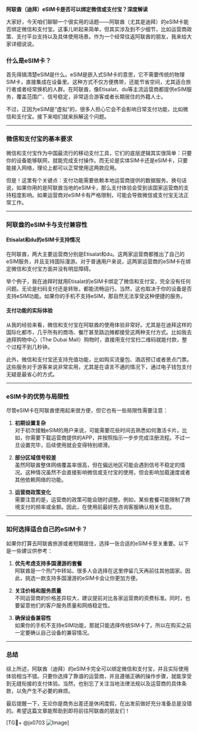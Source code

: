 **阿联酋（迪拜）eSIM卡是否可以绑定微信或支付宝？深度解读**

大家好，今天咱们聊聊一个很实用的话题——阿联酋（尤其是迪拜）的eSIM卡能否绑定微信和支付宝。这事儿听起来简单，但其实涉及到不少细节，比如运营商政策、支付平台支持以及具体使用场景。作为一个经常往返阿联酋的朋友，我来给大家详细说说。

### 什么是eSIM卡？

首先得搞清楚eSIM是什么。eSIM是嵌入式SIM卡的意思，它不需要传统的物理SIM卡，直接集成在设备里。这种方式不仅方便携带，还能节省空间，尤其适合旅行者或者经常换机的人群。在阿联酋，像Etisalat、du等主流运营商都提供eSIM服务，覆盖范围广、信号稳定，非常适合游客或者长期居住的外籍人士。

不过，正因为eSIM是“虚拟”的，很多人担心它会不会影响日常支付功能，比如微信和支付宝。接下来咱们就来拆解这个问题。

---

### 微信和支付宝的基本要求

微信和支付宝作为中国最流行的移动支付工具，它们的底层逻辑其实很简单：只要你的设备能够联网，就能完成支付操作。而无论是实体SIM卡还是eSIM卡，只要能接入网络，理论上都可以正常使用这两款应用。

但是！这里有个关键点：支付功能需要依赖本地运营商提供的数据服务。换句话说，如果你用的是阿联酋当地的eSIM卡，那么支付体验会受到该国家运营商的支持程度影响。如果运营商对eSIM卡有严格限制，可能会导致微信或支付宝无法正常工作。

---

### 阿联酋的eSIM卡与支付兼容性

#### Etisalat和du的eSIM卡支持情况

在阿联酋，两大主要运营商分别是Etisalat和du。这两家运营商都推出了自己的eSIM服务，并且支持国际漫游。对于普通用户来说，这两家运营商的eSIM卡在绑定微信和支付宝方面并没有明显障碍。

举个例子，我在迪拜时就用Etisalat的eSIM卡绑定了微信和支付宝，完全没有任何问题。无论是扫码支付还是转账，都能流畅运行。当然，这也取决于你的设备是否支持eSIM功能。如果你的手机不支持eSIM，那自然无法享受这种便捷的服务。

#### 支付功能的实际体验

从我的经验来看，微信和支付宝在阿联酋的使用体验非常好。尤其是在迪拜这样的国际化都市，几乎所有的商场、餐厅甚至路边摊都接受这两种支付方式。比如我去迪拜购物中心（The Dubai Mall）购物时，直接用支付宝扫二维码就能付款，整个过程不到几秒钟。

此外，微信和支付宝还支持充值功能，比如购买流量包、酒店预订或者景点门票。这些服务对于游客来说非常实用，尤其是在语言不通的情况下，通过电子钱包支付无疑是最省心的方式。

---

### eSIM卡的优势与局限性

尽管eSIM卡在阿联酋使用起来很方便，但它也有一些局限性需要注意：

1. **初期设置复杂**  
   对于初次接触eSIM的用户来说，可能需要花些时间去熟悉如何激活卡片。比如，你需要下载运营商提供的APP，并按照指示一步步完成注册流程。不过一旦设置完毕，后续使用就会变得特别顺滑。

2. **部分区域信号较差**  
   虽然阿联酋整体网络覆盖率很高，但在偏远地区可能会遇到信号不稳定的情况。这种情况虽然不会直接影响微信或支付宝的使用，但会影响加载速度或者其他依赖网络的功能。

3. **运营商政策变化**  
   需要注意的是，运营商的政策可能会随时调整。例如，某些套餐可能限制了跨境支付的频率或金额。因此，在使用前最好先咨询客服确认相关信息。

---

### 如何选择适合自己的eSIM卡？

如果你打算去阿联酋旅游或者短期居住，选择一张合适的eSIM卡至关重要。以下是一些建议供参考：

1. **优先考虑支持多国漫游的套餐**  
   阿联酋是一个热门中转站，很多人会选择在这里停留几天再前往其他国家。因此，挑选一款支持多国漫游的eSIM卡会让你更加方便。

2. **关注价格和服务质量**  
   不同运营商的价格差异较大，建议提前对比各家运营商的资费标准。同时，也要留意他们的客户服务质量和网络稳定性。

3. **确保设备兼容性**  
   如果你的手机不支持eSIM功能，那就只能选择传统SIM卡了。所以在购买之前一定要确认自己设备的兼容情况。

---

### 总结

综上所述，阿联酋（迪拜）的eSIM卡完全可以绑定微信和支付宝，并且实际使用体验相当不错。只要你选择了靠谱的运营商，并且遵循正确的操作步骤，就能享受到无缝衔接的支付体验。当然，也别忘了关注当地法律法规以及运营商的具体条款，以免产生不必要的麻烦。

最后提醒一下，无论你是商务出差还是休闲度假，在出发前做好充分准备总是没错的。希望这篇文章能帮助到即将前往阿联酋的朋友们！

[TG💪+ @jx0703 ![Image](https://github.com/user-attachments/assets/dbca1d08-cadb-493c-b0ec-ad6f7a83f270)]